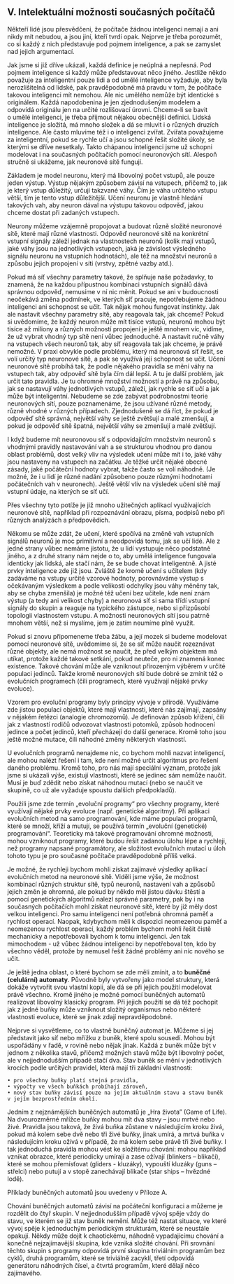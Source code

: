## V. Intelektuální možnosti současných počítačů

Někteří lidé jsou přesvědčeni, že počítače žádnou inteligenci nemají a ani nikdy mít nebudou,
a jsou jiní, kteří tvrdí opak. Nejprve je třeba porozumět, co si každý z nich představuje pod pojmem inteligence,
a pak se zamyslet nad jejich argumentací.

Jak jsme si již dříve ukázali, každá definice je neúplná a nepřesná.
Pod pojmem inteligence si každý může představovat něco jiného.
Jestliže někdo považuje za inteligentní pouze lidi a od umělé inteligence vyžaduje,
aby byla nerozlišitelná od lidské, pak pravděpodobně má pravdu v tom, že počítače takovou inteligenci mít nemohou.
Ale nic umělého nemůže být identické s originálem. Každá napodobenina je jen zjednodušeným modelem
a odpovídá originálu jen na určité rozlišovací úrovni. Chceme-li se bavit o umělé inteligenci,
je třeba přijmout nějakou obecnější definici. Lidská inteligence je složitá, má mnoho složek
a dá se mluvit i o různých druzích inteligence. Ale často mluvíme též i o inteligenci zvířat.
Zvířata považujeme za inteligentní, pokud se rychle učí a jsou schopné řešit složité úkoly,
se kterými se dříve nesetkaly. Takto chápanou inteligenci jsme už schopni modelovat i na současných počítačích
pomocí neuronových sítí. Alespoň stručně si ukážeme, jak neuronové sítě fungují.

Základem je model neuronu, který má libovolný počet vstupů, ale pouze jeden výstup.
Výstup nějakým způsobem závisí na vstupech, přičemž to, jak je který vstup důležitý,
určují takzvané váhy. Čím je váha určitého vstupu větší, tím je tento vstup důležitější.
Učení neuronu je vlastně hledání takových vah, aby neuron dával na výstupu takovou odpověď,
jakou chceme dostat při zadaných vstupech. 

Neurony můžeme vzájemně propojovat a budovat různě složité neuronové sítě, které mají různé vlastnosti.
Odpověď neuronové sítě na konkrétní vstupní signály záleží jednak na vlastnostech neuronů
(kolik mají vstupů, jaké váhy jsou  na jednotlivých vstupech, jaká je závislost výsledného signálu neuronu
na vstupních hodnotách), ale též na množství neuronů a způsobu jejich propojení v síti
(vrstvy, zpětné vazby atd.).

Pokud má síť všechny parametry takové, že splňuje naše požadavky, to znamená,
že na každou přípustnou kombinaci vstupních signálů dává správnou odpověď, nemusíme v ní nic měnit.
Pokud se ani v budoucnosti neočekává  změna  podmínek, ve kterých síť pracuje,
nepotřebujeme žádnou inteligenci ani schopnost se učit. Tak nějak mohou fungovat instinkty.
Jak ale nastavit všechny parametry sítě, aby reagovala tak, jak chceme? Pokud si uvědomíme,
že každý neuron může mít tisíce vstupů, neuronů mohou být tisíce až miliony a různých možností propojení
je ještě mnohem víc, vidíme, že už vybrat vhodný typ sítě není vůbec jednoduché.
A nastavit ručně váhy na vstupech všech neuronů tak, aby síť reagovala tak jak chceme,
je právě nemožné. V praxi obvykle podle problému, který má neuronová síť řešit,
se volí určitý typ neuronové sítě, a pak se využívá její schopnost se učit.
Učení neuronové sítě probíhá tak, že podle nějakého pravidla se mění váhy na vstupech tak,
aby odpověď sítě byla čím dál lepší. A tu je další problém, jak určit tato pravidla.
Je tu ohromné  množství možností a právě na způsobu, jak se nastavují váhy jednotlivých vstupů,
záleží, jak rychle se síť učí a jak může být inteligentní. Nebudeme se zde zabývat podrobnostmi
teorie neuronových sítí, pouze poznamenáme, že jsou užívané různé metody, různě vhodné v různých případech.
Zjednodušeně se dá říct, že pokud je odpověď sítě správná, největší váhy se ještě zvětšují a malé zmenšují,
a pokud je odpověď sítě špatná, největší váhy se zmenšují a malé zvětšují.

I když budeme mít neuronovou síť s odpovídajícím množstvím  neuronů s vhodnými pravidly nastavování vah
a se strukturou vhodnou pro danou oblast problémů, dost velký vliv na výsledek učení může mít i to,
jaké váhy jsou nastaveny na vstupech na začátku. Je těžké určit nějaké obecné zásady,
jaké počáteční hodnoty vybrat, takže často se volí náhodně.
(Je možné, že i u lidí je různé nadání způsobeno pouze různými hodnotami počátečních vah v neuronech).
Ještě větší vliv na výsledek učení sítě mají vstupní údaje, na kterých se síť učí.

Přes všechny tyto potíže je již mnoho užitečných aplikací využívajících neuronové sítě,
například při rozpoznávání obrazu, písma, podpisů nebo při různých analýzách a předpovědích.

Někomu se může zdát, že učení, které spočívá na změně vah vstupních signálů neuronů je moc primitivní
a neodpovídá tomu, jak se učí lidé. Ale z jedné strany vůbec nemáme jistotu, že u lidí
vystupuje něco podstatně jiného, a z druhé strany nám nejde o to, aby umělá inteligence fungovala identicky
jak lidská, ale stačí nám, že se bude chovat inteligentně. A jisté prvky inteligence zde již jsou.
Zvláště že kromě učení s učitelem (kdy zadáváme na vstupy určité vzorové hodnoty,
porovnáváme výstup s očekávaným výsledkem a podle velikosti odchylky jsou váhy měněny tak,
aby se chyba zmenšila) je možné též učení bez učitele, kde není znám výstup
(a tedy ani velikost chyby) a neuronová síť si sama třídí vstupní signály do skupin
a reaguje na typického zástupce, nebo si přizpůsobí topologii vlastnostem vstupu.
A možnosti neuronových sítí jsou patrně mnohem větší, než si myslíme, jem je zatím neumíme plně využít.

Pokud si znovu připomeneme třeba žábu, a její mozek si budeme modelovat pomocí neuronové sítě,
uvědomíme si, že se síť může naučit rozeznávat různé objekty, ale nemá možnost se naučit,
že před velkým objektem má utíkat, protože každé takové setkání, pokud neuteče, pro ni znamená konec existence.
Takové chování může ale vzniknout přirozeným výběrem v určité populaci jedinců.
Takže kromě neuronových sítí bude dobré se zmínit též o evolučních programech
(čili programech, které využívají nějaké prvky evoluce). 

Vzorem pro evoluční programy byly principy vývoje v přírodě. Využíváme zde jistou populaci objektů,
které mají vlastnosti, které nás zajímají, zapsány v nějakém řetězci (analogie chromozomů).
Je definován způsob křížení, čili jak z vlastností rodičů odvozovat vlastnosti potomků,
způsob hodnocení jedince a počet jedinců, kteří přecházejí do další generace.
Kromě toho jsou ještě možné mutace, čili náhodné změny některých vlastností.

U evolučních programů nenajdeme nic, co bychom mohli nazvat inteligencí, ale mohou nalézt řešení i tam,
kde není možné určit algoritmus pro řešení daného problému. Kromě toho, pro nás mají speciální význam,
protože jak jsme si ukázali výše, existují vlastnosti, které se jedinec sám nemůže naučit.
Musí je buď zdědit nebo získat náhodnou mutací (nebo se naučit ve skupině,
co už ale vyžaduje spoustu dalších předpokladů).

Použili jsme zde termín „evoluční programy“ pro všechny programy, které využívají nějaké prvky evoluce
(např. genetické algoritmy). Při aplikaci evolučních metod na samo programování, kde máme populaci programů,
které se množí, kříží a mutují, se používá termín „evoluční (genetické) programování“.
Teoreticky má takové programování ohromné možnosti, mohou vzniknout programy,
které budou řešit zadanou úlohu lépe a rychleji, než programy napsané programátory,
ale složitost evolučních mutací u úloh tohoto typu je pro současné počítače pravděpodobně příliš velká.

Je možné, že rychleji bychom mohli získat zajímavé výsledky aplikací evolučních metod na neuronové sítě.
Viděli jsme výše, že možnost kombinací různých struktur sítě, typů neuronů, nastavení vah a způsobů jejich změn
je ohromná, ale pokud by někdo měl jistou dávku štěstí a pomocí genetických algoritmů nalezl správné parametry,
pak by i na současných počítačích mohl získat neuronové sítě, které by již měly dost velkou inteligenci.
Pro samu inteligenci není potřebná ohromná paměť a rychlost operací.
Naopak, kdybychom měli k dispozici  neomezenou paměť a neomezenou  rychlost operací,
každý problém bychom mohli řešit čistě mechanicky a nepotřebovali bychom k tomu inteligenci.
Jen tak mimochodem - už vůbec žádnou inteligenci by nepotřeboval ten, kdo by všechno věděl,
protože by nemusel řešit žádné problémy ani nic nového se učit. 

Je ještě jedna oblast, o které bychom se zde měli zmínit, a to **buněčné (celulární) automaty**.
Původně byly vytvořeny jako model struktury, která dokáže vytvořit svou vlastní kopii,
ale dá se při jejich použití modelovat právě všechno. Kromě jiného je možné pomocí buněčných automatů
realizovat libovolný klasický program. Při jejich použití se dá též pochopit jak z jedné buňky může vzniknout
složitý organismus nebo některé vlastnosti evoluce, které se jinak zdají nepravděpodobné.

Nejprve si vysvětleme, co to vlastně buněčný automat je. Můžeme si jej představit jako síť nebo mřížku z buněk,
které spolu sousedí. Mohou být uspořádány v řadě, v rovině nebo nějak jinak.
Každá z buněk může být v jednom z několika stavů, přičemž možných stavů může být libovolný počet,
ale v nejjednodušším případě stačí dva. Stav buněk se mění v jednotlivých krocích podle určitých pravidel,
která mají tři základní vlastnosti:

    • pro všechny buňky platí stejná pravidla,
    • výpočty ve všech buňkách probíhají zároveň,
    • nový stav buňky závisí pouze na jejím aktuálním stavu a stavu buněk v jejím bezprostředním okolí.
    
Jedním z nejznámějších buněčných automatů je „Hra života” (Game of Life).
Na dvourozměrné mřížce buňky mohou mít dva stavy – jsou mrtvé nebo živé. Pravidla jsou taková,
že živá buňka zůstane v následujícím kroku živá, pokud má kolem sebe dvě nebo tři živé buňky,
jinak umírá, a mrtvá buňka v následujícím kroku ožívá v případě, že má kolem sebe právě tři živé buňky.
I tak jednoduchá pravidla mohou vést ke složitému chování: mohou například vznikat obrazce,
které periodicky umírají a zase ožívají (blinkers – blikači), které se mohou přemísťovat
(gliders - kluzáky), vypouští kluzáky (guns – střelci) nebo putují a v stopě zanechávají blikače
(star ships – hvězdné lodě).

Příklady buněčných automatů jsou uvedeny v Příloze A.

Chování buněčných automatů závisí na počáteční konfiguraci a můžeme je rozdělit do čtyř skupin.
V nejjednodušším případě vývoj spěje vždy do stavu, ve kterém se již stav buněk nemění.
Může též nastat situace, ve které vývoj spěje k jednoduchým periodickým strukturám,
které se neustále opakují. Někdy může dojít k  chaotickému, náhodně vypadajícímu chování
a konečně nejzajímavější skupina, kde vzniká složité chování.
Při srovnání těchto skupin s programy odpovídá první skupina triviálním programům bez cyklů,
druhá programům, které se triviálně zacyklí, třetí odpovídá generátoru náhodných čísel,
a čtvrtá programům, které dělají něco zajímavého.
